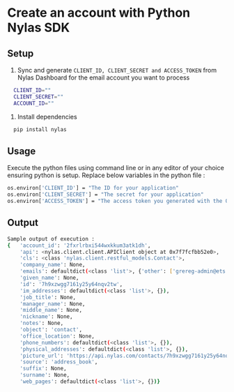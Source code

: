 # Create an account with Python Nylas SDK

## Setup

1) Sync and generate `CLIENT_ID, CLIENT_SECRET and ACCESS_TOKEN` from Nylas Dashboard for the email account you want to process

```bash
  CLIENT_ID=""
  CLIENT_SECRET=""
  ACCOUNT_ID=""
```

1) Install dependencies

```bash
  pip install nylas
```

## Usage

Execute the python files using command line or in any editor of your choice ensuring python is setup. Replace below variables in the python file :

```bash
os.environ['CLIENT_ID'] = "The ID for your application"
os.environ['CLIENT_SECRET'] = "The secret for your application"
os.environ['ACCESS_TOKEN'] = "The access token you generated with the Quick Start application.
```

## Output

```bash
Sample output of execution : 
{   'account_id': '2fxrlrbxi544wxkkum3atk1dh',
    'api': <nylas.client.client.APIClient object at 0x7f7fcfbb52e0>,
    'cls': <class 'nylas.client.restful_models.Contact'>,
    'company_name': None,
    'emails': defaultdict(<class 'list'>, {'other': ['grereg-admin@ets.org']}),
    'given_name': None,
    'id': '7h9xzwgg7161y25y64nqv2tw',
    'im_addresses': defaultdict(<class 'list'>, {}),
    'job_title': None,
    'manager_name': None,
    'middle_name': None,
    'nickname': None,
    'notes': None,
    'object': 'contact',
    'office_location': None,
    'phone_numbers': defaultdict(<class 'list'>, {}),
    'physical_addresses': defaultdict(<class 'list'>, {}),
    'picture_url': 'https://api.nylas.com/contacts/7h9xzwgg7161y25y64nqv2tw/picture',
    'source': 'address_book',
    'suffix': None,
    'surname': None,
    'web_pages': defaultdict(<class 'list'>, {})}
```